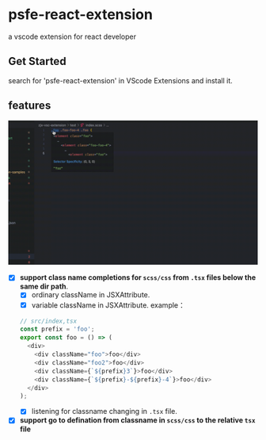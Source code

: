 # psfe-react-extension

a vscode extension for react developer

## Get Started

search for 'psfe-react-extension' in VScode Extensions and install it.

## features

![](feature.gif)

- [x] **support class name completions for `scss/css` from `.tsx` files below the same dir path**.
  - [x] ordinary className in JSXAttribute.
  - [x] variable className in JSXAttribute. example：
  ```ts
  // src/index,tsx
  const prefix = 'foo';
  export const foo = () => (
    <div>
      <div className="foo">foo</div>
      <div className="foo2">foo</div>
      <div className={`${prefix}3`}>foo</div>
      <div className={`${prefix}-${prefix}-4`}>foo</div>
    </div>
  );
  ```
  - [x] listening for classname changing in `.tsx` file.
- [x] **support go to defination from classname in `scss/css` to the relative `tsx` file**
